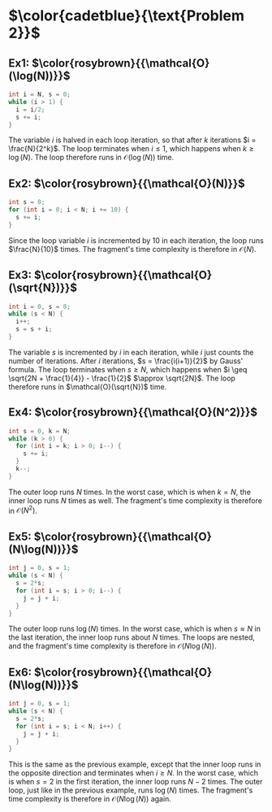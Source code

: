 # $\color{cadetblue}{\text{Problem 2}}$

## Ex1: $\color{rosybrown}{{\mathcal{O}(\log(N))}}$

```c
int i = N, s = 0;
while (i > 1) {
  i = i/2;
  s += i;
}
```

The variable $i$ is halved in each loop iteration, so that after $k$ iterations $i = \frac{N}{2^k}$. The loop terminates when $i \leq 1$, which happens when $k \geq \log(N)$. The loop therefore runs in $\mathcal{O}(\log(N))$ time.

## Ex2: $\color{rosybrown}{{\mathcal{O}(N)}}$

```c
int s = 0;
for (int i = 0; i < N; i += 10) {
  s += i;
}
```

Since the loop variable $i$ is incremented by 10 in each iteration, the loop runs $\frac{N}{10}$ times. The fragment's time complexity is therefore in $\mathcal{O}(N)$.

## Ex3: $\color{rosybrown}{{\mathcal{O}(\sqrt{N})}}$

```c
int i = 0, s = 0;
while (s < N) {
  i++;
  s = s + i;
}
```

The variable $s$ is incremented by $i$ in each iteration, while $i$ just counts the number of iterations. After $i$ iterations, $s = \frac{i(i+1)}{2}$ by Gauss' formula. The loop terminates when $s \geq N$, which happens when $i \geq \sqrt{2N + \frac{1}{4}} - \frac{1}{2}$ $\approx \sqrt{2N}$. The loop therefore runs in $\mathcal{O}(\sqrt{N})$ time.

## Ex4: $\color{rosybrown}{{\mathcal{O}(N^2)}}$

```c
int s = 0, k = N;
while (k > 0) {
  for (int i = k; i > 0; i--) {
    s += i;
  }
  k--;
}
```

The outer loop runs $N$ times. In the worst case, which is when $k = N$, the inner loop runs $N$ times as well. The fragment's time complexity is therefore in $\mathcal{O}(N^2)$.

## Ex5: $\color{rosybrown}{{\mathcal{O}(N\log(N))}}$

```c
int j = 0, s = 1;
while (s < N) {
  s = 2*s;
  for (int i = s; i > 0; i--) {
    j = j + i;
  }
}
```

The outer loop runs $\log(N)$ times. In the worst case, which is when $s \approx N$ in the last iteration, the inner loop runs about $N$ times. The loops are nested, and the fragment's time complexity is therefore in $\mathcal{O}(N\log(N))$.

## Ex6: $\color{rosybrown}{{\mathcal{O}(N\log(N))}}$

```c
int j = 0, s = 1;
while (s < N) {
  s = 2*s;
  for (int i = s; i < N; i++) {
    j = j + i;
  }
}
```

This is the same as the previous example, except that the inner loop runs in the opposite direction and terminates when $i \geq N$. In the worst case, which is when $s = 2$ in the first iteration, the inner loop runs $N - 2$ times. The outer loop, just like in the previous example, runs $\log(N)$ times. The fragment's time complexity is therefore in $\mathcal{O}(N\log(N))$ again.
